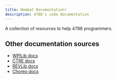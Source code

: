 ```yaml
---
title: Wombat Documentation!
description: 4788's code documentation
---
```

A collection of resources to help 4788 programmers.

## Other documentation sources
- [WPILib docs](/other/wpilib)
- [CTRE docs](/other/ctre)
- [REVLib docs](/other/revlib)
- [Choreo docs](/other/choreo)
